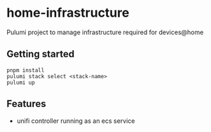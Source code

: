 
# home-infrastructure

Pulumi project to manage infrastructure required for devices@home

## Getting started

```shell
pnpm install
pulumi stack select <stack-name>
pulumi up
```

## Features

* unifi controller running as an ecs service
